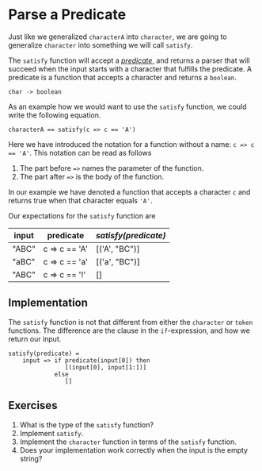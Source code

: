 # Parse a Predicate
Just like we generalized `characterA` into `character`, we are going to generalize `character` into something we will call `satisfy`.

The `satisfy` function will accept a [_predicate_][wikipedia:predicate], and returns a parser that will succeed when the input starts with a character that fulfills the predicate. A predicate is a function that accepts a character and returns a `boolean`.

```
char -> boolean
```

As an example how we would want to use the `satisfy` function, we could write the following equation.

```
characterA == satisfy(c => c == 'A')
```

Here we have introduced the notation for a function without a name: `c => c == 'A'`. This notation can be read as follows

1. The part before `=>` names the parameter of the function.
2. The part after `=>` is the body of the function.

In our example we have denoted a function that accepts a character `c` and returns true when that character equals `'A'`.

Our expectations for the `satisfy` function are

| input | predicate     | *satisfy(predicate)* |
|-------|---------------|----------------------|
| "ABC" | c => c == 'A' | [('A', "BC")]        |
| "aBC" | c => c == 'a' | [('a', "BC")]        |
| "ABC" | c => c == '!' | []                   |

## Implementation
The `satisfy` function is not that different from either the `character` or `token` functions. The difference are the clause in the `if`-expression, and how we return our input.

```
satisfy(predicate) =
    input => if predicate(input[0]) then
                [(input[0], input[1:])]
             else
                []
```

## Exercises
1. What is the type of the `satisfy` function?
1. Implement `satisfy`.
2. Implement the `character` function in terms of the `satisfy` function.
3. Does your implementation work correctly when the input is the empty string?

[wikipedia:predicate]:https://en.wikipedia.org/wiki/Predicate_(mathematical_logic)

